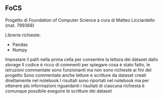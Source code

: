 ## FoCS

Progetto di Foundation of Computer Science a cura di Matteo Licciardello (mat. 799368)

Librerie richieste:
- Pandas
- Numpy

Impostare il path nella prima cella per consentire la lettura dei dataset dallo storage
Il codice è ricco di commenti per spiegare cosa è stato fatto, le istruzioni commentate sono funzionanti ma non sono richieste ai fini del progetto
Sono commentate anche letture e scritture da dataset creati direttamente nel notebook
I risultati sono riportati nel notebook ma per ottenere più informazioni riguardanti i risultati di ciascuna richiesta è comunque possibile eseguire le scritture dei dataset 
